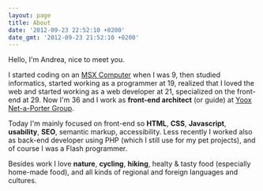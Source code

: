 ```yaml
---
layout: page
title: About
date: '2012-09-23 22:52:10 +0200'
date_gmt: '2012-09-23 21:52:10 +0200'
---
```

Hello, I'm Andrea, nice to meet you.

I started coding on an [MSX Computer](http://en.wikipedia.org/wiki/MSX) when I was 9, then studied informatics, started working as a programmer at 19, realized that I loved the web and started working as a web developer at 21, specialized on the front-end at 29. Now I'm 36 and I work as **front-end architect** (or guide) at [Yoox Net-a-Porter Group](http://www.ynap.com).

Today I'm mainly focused on front-end so **HTML**, **CSS**, **Javascript**, **usability**, **SEO**, semantic markup, accessibility. Less recently I worked also as back-end developer using PHP (which I still use for my pet projects), and of course I was a Flash programmer.

Besides work I love **nature**, **cycling**, **hiking**, healty & tasty food (especially home-made food), and all kinds of regional and foreign languages and cultures.